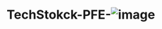 # TechStokck-PFE-![image](https://github.com/user-attachments/assets/f43a591f-113a-44a9-8216-aba93680115e)
